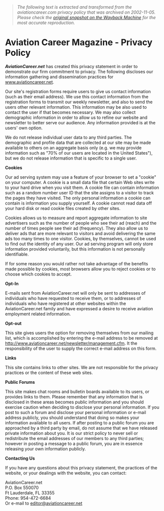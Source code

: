 > *The following text is extracted and transformed from the aviationcareer.com privacy policy that was archived on 2002-11-05. Please check the [original snapshot on the Wayback Machine](https://web.archive.org/web/20021105140858id_/http%3A//aviationcareer.com/policy/index.cfm) for the most accurate reproduction.*

# Aviation Career Magazine - Privacy Policy

_**AviationCareer.net**_ has created this privacy statement in order to demonstrate our firm commitment to privacy. The following discloses our information gathering and dissemination practices for www.aviationcareer.net. 

Our site's registration forms require users to give us contact information (such as their email address). We use this contact information from the registration forms to transmit our weekly newsletter, and also to send the users other relevant information. This information may be also used to contact the user if that becomes necessary. We may also collect demographic information in order to allow us to refine our website and newsletter to better serve our audience. Any information provided is at the users' own option. 

We do not release individual user data to any third parties. The demographic and profile data that are collected at our site may be made available to others on an aggregate basis only (e.g. we may provide information such as "70% of our users are located in the United States"), but we do not release information that is specific to a single user. 

**Cookies**

Our ad serving system may use a feature of your browser to set a "cookie" on your computer. A cookie is a small data file that certain Web sites write to your hard drive when you visit them. A cookie file can contain information such as a random number user ID that the site assigns to a visitor to track the pages they have visited. The only personal information a cookie can contain is information you supply yourself. A cookie cannot read data off your hard disk or read cookie files created by other sites. 

Cookies allows us to measure and report aggregate information to site advertisers such as the number of people who see their ad (reach) and the number of times people see their ad (frequency). They also allow us to deliver ads that are more relevant to visitors and avoid delivering the same ads too many times to one visitor. Cookies, by themselves, cannot be used to find out the identity of any user. Our ad serving program will only store information provided voluntarily, but this information is not personally identifiable. 

If for some reason you would rather not take advantage of the benefits made possible by cookies, most browsers allow you to reject cookies or to choose which cookies to accept. 

**Opt-In**

E-mails sent from AviationCareer.net will only be sent to addresses of individuals who have requested to receive them, or to addresses of individuals who have registered at other websites within the AviationCareer.net family and have expressed a desire to receive aviation employment related information. 

**Opt-out**

This site gives users the option for removing themselves from our mailing list, which is accomplished by entering the e-mail address to be removed at <http://www.aviationcareer.net/newsletter/management.cfm>. It the responsibility of the user to supply the correct e-mail address on this form. 

**Links**

This site contains links to other sites. We are not responsible for the privacy practices or the content of these web sites. 

**Public Forums**

This site makes chat rooms and bulletin boards available to its users, or provides links to them. Please remember that any information that is disclosed in these areas becomes public information and you should exercise caution when deciding to disclose your personal information. If you post to such a forum and disclose your personal information or e-mail address publicly, you should understand that doing so makes your information available to all users. If after posting to a public forum you are approached by a third party by email, do not assume that we have released private information about you. It is our strict policy to never sell or redistribute the email addresses of our members to any third parties; however in posting a message to a public forum, you are in essence releasing your own information publicly. 

**Contacting Us**

If you have any questions about this privacy statement, the practices of the website, or your dealings with the website, you can contact:

AviationCareer.net  
P.O. Box 550070   
Ft Lauderdale, FL 33355   
Phone: 954-472-6684   
Or e-mail to [editor@aviationcareer.net](mailto:editor@aviationcareer.net)
